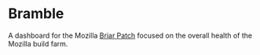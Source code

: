 Bramble
=======

A dashboard for the Mozilla [Briar Patch][bp] focused on the overall health
of the Mozilla build farm.

[bp]: https://github.com/mozilla/briar-patch

